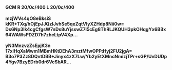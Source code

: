 #### GCM R 20/0c/400 L 20/0c/400
**mzjWVs4qO8eBksiS**<br/>**kKR+TXq/hOjEpJJQzIJvhSe5qeZqtVlyXZHdp8Nii0w=**<br/>**Ds6Np3Ik4cgCfgsW7nDs8uYjsswZ7l5cEg8ThRLJKQUH3pkOHqgYx6BBx64WAWsPDZD7h7zhcLtpV4Xp...**<br/><br/>
**yN3MnzvzZsEpjK3n**<br/>**17xIHqXaMwm1MBmHKtDEhA3mztMfwOPFtHyj2FU2jgA=**<br/>**B3o7P3Zz8DQvtDBB+Jinyx4zX7Lw/Yb2yEtXMncNmizjTPr+sGP/UvDUDp4Ygv7BzyEDrb0dr6VcSbAR...**